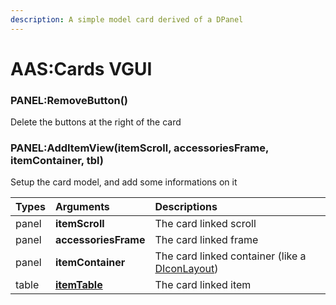 ```yaml
---
description: A simple model card derived of a DPanel
---
```

# AAS:Cards VGUI

### PANEL:RemoveButton()
Delete the buttons at the right of the card

### PANEL:AddItemView(itemScroll, accessoriesFrame, itemContainer, tbl)
Setup the card model, and add some informations on it

| Types | Arguments | Descriptions |
| :--- | :--- | :--- |
| panel | **itemScroll** | The card linked scroll |
| panel | **accessoriesFrame** | The card linked frame |
| panel | **itemContainer** | The card linked container (like a [DIconLayout](https://wiki.facepunch.com/gmod/DIconLayout)) |
| table | **[itemTable](../../data/itemTable.md)** | The card linked item |